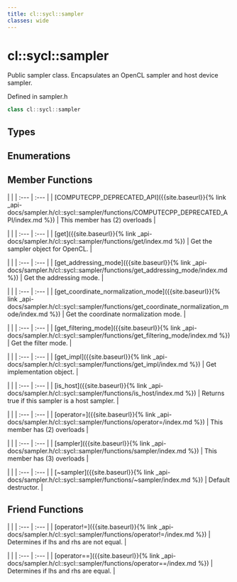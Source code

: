 ```yaml
---
title: cl::sycl::sampler
classes: wide
---
```

# cl::sycl::sampler

Public sampler class. Encapsulates an OpenCL sampler and host device sampler. 

Defined in sampler.h

```cpp
class cl::sycl::sampler
```

## Types

## Enumerations

## Member Functions

   |   |
| :--- | :--- |
| [COMPUTECPP_DEPRECATED_API]({{site.baseurl}}{% link _api-docs/sampler.h/cl::sycl::sampler/functions/COMPUTECPP_DEPRECATED_API/index.md %}) | This member has (2) overloads |

   |   |
| :--- | :--- |
| [get]({{site.baseurl}}{% link _api-docs/sampler.h/cl::sycl::sampler/functions/get/index.md %}) | Get the sampler object for OpenCL.  |

   |   |
| :--- | :--- |
| [get_addressing_mode]({{site.baseurl}}{% link _api-docs/sampler.h/cl::sycl::sampler/functions/get_addressing_mode/index.md %}) | Get the addressing mode.  |

   |   |
| :--- | :--- |
| [get_coordinate_normalization_mode]({{site.baseurl}}{% link _api-docs/sampler.h/cl::sycl::sampler/functions/get_coordinate_normalization_mode/index.md %}) | Get the coordinate normalization mode.  |

   |   |
| :--- | :--- |
| [get_filtering_mode]({{site.baseurl}}{% link _api-docs/sampler.h/cl::sycl::sampler/functions/get_filtering_mode/index.md %}) | Get the filter mode.  |

   |   |
| :--- | :--- |
| [get_impl]({{site.baseurl}}{% link _api-docs/sampler.h/cl::sycl::sampler/functions/get_impl/index.md %}) | Get implementation object.  |

   |   |
| :--- | :--- |
| [is_host]({{site.baseurl}}{% link _api-docs/sampler.h/cl::sycl::sampler/functions/is_host/index.md %}) | Returns true if this sampler is a host sampler.  |

   |   |
| :--- | :--- |
| [operator=]({{site.baseurl}}{% link _api-docs/sampler.h/cl::sycl::sampler/functions/operator=/index.md %}) | This member has (2) overloads |

   |   |
| :--- | :--- |
| [sampler]({{site.baseurl}}{% link _api-docs/sampler.h/cl::sycl::sampler/functions/sampler/index.md %}) | This member has (3) overloads |

   |   |
| :--- | :--- |
| [~sampler]({{site.baseurl}}{% link _api-docs/sampler.h/cl::sycl::sampler/functions/~sampler/index.md %}) | Default destructor.  |


## Friend Functions

   |   |
| :--- | :--- |
| [operator!=]({{site.baseurl}}{% link _api-docs/sampler.h/cl::sycl::sampler/functions/operator!=/index.md %}) | Determines if lhs and rhs are not equal.  |

   |   |
| :--- | :--- |
| [operator==]({{site.baseurl}}{% link _api-docs/sampler.h/cl::sycl::sampler/functions/operator==/index.md %}) | Determines if lhs and rhs are equal.  |

